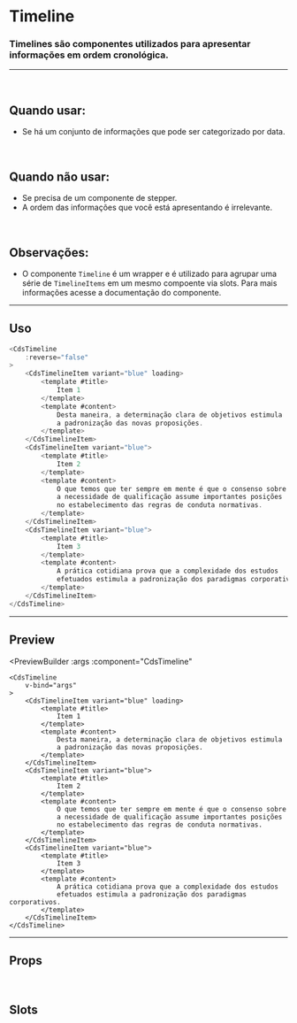 # Timeline

### Timelines são componentes utilizados para apresentar informações em ordem cronológica.
---
<br>

## Quando usar:
- Se há um conjunto de informações que pode ser categorizado por data.

<br>

## Quando não usar:
- Se precisa de um componente de stepper.
- A ordem das informações que você está apresentando é irrelevante.

<br>

## Observações:
- O componente `Timeline` é um wrapper e é utilizado para agrupar uma série de `TimelineItems` em um mesmo compoente
via slots. Para mais informações acesse a documentação do componente.

---

## Uso

```js
<CdsTimeline
	:reverse="false"
>
	<CdsTimelineItem variant="blue" loading>
		<template #title>
			Item 1
		</template>
		<template #content>
			Desta maneira, a determinação clara de objetivos estimula
			a padronização das novas proposições.
		</template>
	</CdsTimelineItem> 
	<CdsTimelineItem variant="blue">
		<template #title>
			Item 2
		</template>
		<template #content>
			O que temos que ter sempre em mente é que o consenso sobre
			a necessidade de qualificação assume importantes posições
			no estabelecimento das regras de conduta normativas.
		</template>
	</CdsTimelineItem>
	<CdsTimelineItem variant="blue">
		<template #title>
			Item 3
		</template>
		<template #content>
			A prática cotidiana prova que a complexidade dos estudos
			efetuados estimula a padronização dos paradigmas corporativos.
		</template>
	</CdsTimelineItem>
</CdsTimeline>
```

---

## Preview

<PreviewBuilder
	:args
	:component="CdsTimeline"
>
	<CdsTimeline
		v-bind="args" 
	>
		<CdsTimelineItem variant="blue" loading>
			<template #title>
				Item 1
			</template>
			<template #content>
				Desta maneira, a determinação clara de objetivos estimula
				a padronização das novas proposições.
			</template>
		</CdsTimelineItem> 
		<CdsTimelineItem variant="blue">
			<template #title>
				Item 2
			</template>
			<template #content>
				O que temos que ter sempre em mente é que o consenso sobre
				a necessidade de qualificação assume importantes posições
				no estabelecimento das regras de conduta normativas.
			</template>
		</CdsTimelineItem>
		<CdsTimelineItem variant="blue">
			<template #title>
				Item 3
			</template>
			<template #content>
				A prática cotidiana prova que a complexidade dos estudos
				efetuados estimula a padronização dos paradigmas corporativos.
			</template>
		</CdsTimelineItem>
	</CdsTimeline>
</PreviewBuilder>

---

## Props

<APITable
	name="Timeline"
	section="props"
/>
<br>

## Slots

<APITable
	name="Timeline"
	section="slots"
/>

<script setup>
import { ref } from 'vue';
import CdsTimeline from '@/components/Timeline.vue';
import CdsTimelineItem from '@/components/TimelineItem.vue';

const args = ref({
	reverse: false,
});
</script>

